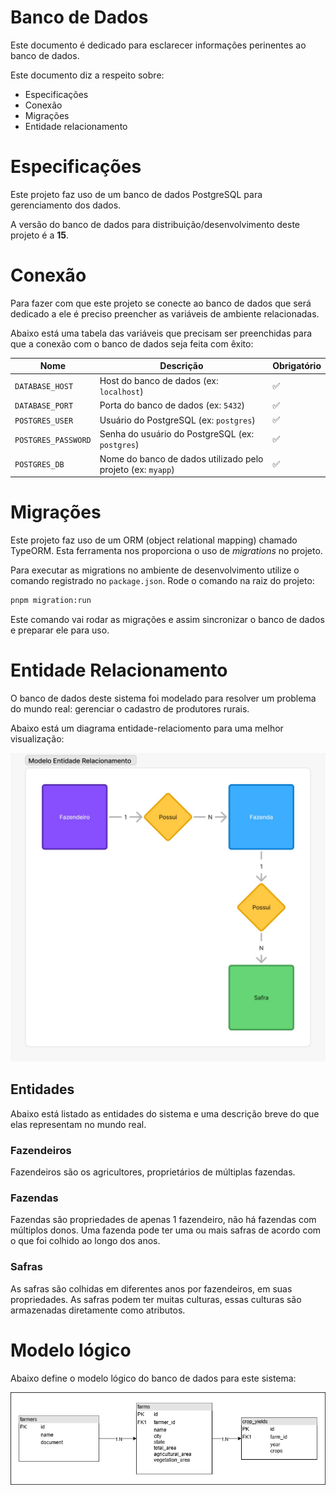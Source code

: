 # Banco de Dados

Este documento é dedicado para esclarecer informações perinentes ao banco de
dados.

Este documento diz a respeito sobre:

- Especificações
- Conexão
- Migrações
- Entidade relacionamento

# Especificações

Este projeto faz uso de um banco de dados PostgreSQL para gerenciamento dos
dados.

A versão do banco de dados para distribuição/desenvolvimento deste projeto é a
**15**.

# Conexão

Para fazer com que este projeto se conecte ao banco de dados que será dedicado a
ele é preciso preencher as variáveis de ambiente relacionadas.

Abaixo está uma tabela das variáveis que precisam ser preenchidas para que a
conexão com o banco de dados seja feita com êxito:

| Nome                | Descrição                                                   | Obrigatório |
| ------------------- | ----------------------------------------------------------- | ----------- |
| `DATABASE_HOST`     | Host do banco de dados (ex: `localhost`)                    | ✅           |
| `DATABASE_PORT`     | Porta do banco de dados (ex: `5432`)                        | ✅           |
| `POSTGRES_USER`     | Usuário do PostgreSQL (ex: `postgres`)                      | ✅           |
| `POSTGRES_PASSWORD` | Senha do usuário do PostgreSQL (ex: `postgres`)             | ✅           |
| `POSTGRES_DB`       | Nome do banco de dados utilizado pelo projeto (ex: `myapp`) | ✅           |

# Migrações

Este projeto faz uso de um ORM (object relational mapping) chamado TypeORM. Esta
ferramenta nos proporciona o uso de *migrations* no projeto.

Para executar as migrations no ambiente de desenvolvimento utilize o comando
registrado no `package.json`. Rode o comando na raiz do projeto:

```bash
pnpm migration:run
```

Este comando vai rodar as migrações e assim sincronizar o banco de dados e
preparar ele para uso.

# Entidade Relacionamento

O banco de dados deste sistema foi modelado para resolver um problema do mundo
real: gerenciar o cadastro de produtores rurais.

Abaixo está um diagrama entidade-relaciomento para uma melhor visualização:

<img src="./assets/database/mer.png" />

## Entidades

Abaixo está listado as entidades do sistema e uma descrição breve do que elas
representam no mundo real.

### Fazendeiros

Fazendeiros são os agricultores, proprietários de múltiplas fazendas.

### Fazendas

Fazendas são propriedades de apenas 1 fazendeiro, não há fazendas com múltiplos
donos. Uma fazenda pode ter uma ou mais safras de acordo com o que foi colhido
ao longo dos anos.

### Safras

As safras são colhidas em diferentes anos por fazendeiros, em suas propriedades.
As safras podem ter muitas culturas, essas culturas são armazenadas diretamente
como atributos.

# Modelo lógico

Abaixo define o modelo lógico do banco de dados para este sistema:

<img src="./assets/database/logical-model.png" />
